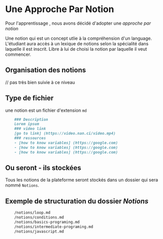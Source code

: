 # Une Approche Par Notion

Pour l'apprentissage , nous avons décidé d'adopter une  *approche par notion*

Une notion qui est un concept utlie à la compréhension d'un language. L'étudiant aura accès à un lexique de notions selon la spécialité dans laquelle il est inscrit. Libre à lui de choisi la notion par laquelle il veut commencer.

## Organisation des notions
 // pas très bien suivie à ce niveau
## Type de fichier 
une notion est un fichier  d'extension ``md``
```md
	### Description
	Lorem ipsum
	### video link
	[go to link] (https://video.nan.ci/video.mp4)
	### ressources
	- [how to know variables] (https://google.com)
	- [how to know variables] (https://google.com)
	- [how to know variables] (https://google.com)
```
## Ou seront - ils stockées
Tous les notions de la plateforme seront stockés dans un dossier qui sera nommé ``Notions``.

## Exemple de structuration du dossier *Notions*
```txt
	/notions/loop.md 
	/notions/conditions.md 
	/notions/basics-programing.md 
	/notions/intermediate-programing.md 
	/notions/javascript.md
```
